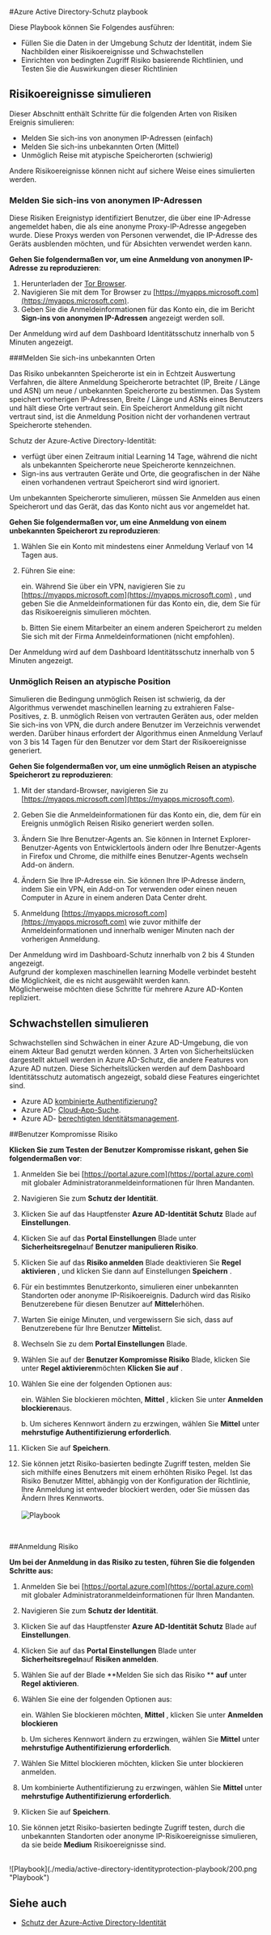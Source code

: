<properties
    pageTitle="Azure Active Directory-Schutz Playbook | Microsoft Azure"
    description="Erfahren Sie, wie Azure AD-Schutz können Sie die Möglichkeit eines Angreifers zu einem betroffenen Identität oder Gerät ausnutzen und eine Identität oder ein Gerät, das vorher vermutet oder bekannte gefährdet wurde gesichert zu beschränken."
    services="active-directory"
    keywords="Schutz der Azure-active Directory-Identität, Cloud-app-Suche, Verwalten von Applications, Sicherheit, Risiken, Risiko Ebene, Sicherheitsrisiko, Sicherheitsrichtlinie"
    documentationCenter=""
    authors="markusvi"
    manager="femila"
    editor=""/>

<tags
    ms.service="active-directory"
    ms.workload="identity"
    ms.tgt_pltfrm="na"
    ms.devlang="na"
    ms.topic="article"
    ms.date="08/22/2016"
    ms.author="markvi"/>

#<a name="azure-active-directory-identity-protection-playbook"></a>Azure Active Directory-Schutz playbook 

Diese Playbook können Sie Folgendes ausführen:

- Füllen Sie die Daten in der Umgebung Schutz der Identität, indem Sie Nachbilden einer Risikoereignisse und Schwachstellen
- Einrichten von bedingten Zugriff Risiko basierende Richtlinien, und Testen Sie die Auswirkungen dieser Richtlinien


## <a name="simulating-risk-events"></a>Risikoereignisse simulieren

Dieser Abschnitt enthält Schritte für die folgenden Arten von Risiken Ereignis simulieren:

- Melden Sie sich-ins von anonymen IP-Adressen (einfach)
- Melden Sie sich-ins unbekannten Orten (Mittel)
- Unmöglich Reise mit atypische Speicherorten (schwierig)

Andere Risikoereignisse können nicht auf sichere Weise eines simulierten werden.


### <a name="sign-ins-from-anonymous-ip-addresses"></a>Melden Sie sich-ins von anonymen IP-Adressen

Diese Risiken Ereignistyp identifiziert Benutzer, die über eine IP-Adresse angemeldet haben, die als eine anonyme Proxy-IP-Adresse angegeben wurde. Diese Proxys werden von Personen verwendet, die IP-Adresse des Geräts ausblenden möchten, und für Absichten verwendet werden kann.

**Gehen Sie folgendermaßen vor, um eine Anmeldung von anonymen IP-Adresse zu reproduzieren**:

1.  Herunterladen der [Tor Browser](https://www.torproject.org/projects/torbrowser.html.en).
2.  Navigieren Sie mit dem Tor Browser zu [https://myapps.microsoft.com](https://myapps.microsoft.com).   
3.  Geben Sie die Anmeldeinformationen für das Konto ein, die im Bericht **Sign-ins von anonymen IP-Adressen** angezeigt werden soll.

Der Anmeldung wird auf dem Dashboard Identitätsschutz innerhalb von 5 Minuten angezeigt. 


###<a name="sign-ins-from-unfamiliar-locations"></a>Melden Sie sich-ins unbekannten Orten

Das Risiko unbekannten Speicherorte ist ein in Echtzeit Auswertung Verfahren, die ältere Anmeldung Speicherorte betrachtet (IP, Breite / Länge und ASN) um neue / unbekannten Speicherorte zu bestimmen. Das System speichert vorherigen IP-Adressen, Breite / Länge und ASNs eines Benutzers und hält diese Orte vertraut sein. Ein Speicherort Anmeldung gilt nicht vertraut sind, ist die Anmeldung Position nicht der vorhandenen vertraut Speicherorte stehenden.

Schutz der Azure-Active Directory-Identität:  

 - verfügt über einen Zeitraum initial Learning 14 Tage, während die nicht als unbekannten Speicherorte neue Speicherorte kennzeichnen.
 - Sign-ins aus vertrauten Geräte und Orte, die geografischen in der Nähe einen vorhandenen vertraut Speicherort sind wird ignoriert.

Um unbekannten Speicherorte simulieren, müssen Sie Anmelden aus einen Speicherort und das Gerät, das das Konto nicht aus vor angemeldet hat. 


**Gehen Sie folgendermaßen vor, um eine Anmeldung von einem unbekannten Speicherort zu reproduzieren**:

1.  Wählen Sie ein Konto mit mindestens einer Anmeldung Verlauf von 14 Tagen aus. 

2.  Führen Sie eine:
    
    ein. Während Sie über ein VPN, navigieren Sie zu [https://myapps.microsoft.com](https://myapps.microsoft.com) , und geben Sie die Anmeldeinformationen für das Konto ein, die, dem Sie für das Risikoereignis simulieren möchten.

    b. Bitten Sie einem Mitarbeiter an einem anderen Speicherort zu melden Sie sich mit der Firma Anmeldeinformationen (nicht empfohlen).

Der Anmeldung wird auf dem Dashboard Identitätsschutz innerhalb von 5 Minuten angezeigt.
 
### <a name="impossible-travel-to-atypical-location"></a>Unmöglich Reisen an atypische Position
Simulieren die Bedingung unmöglich Reisen ist schwierig, da der Algorithmus verwendet maschinellen learning zu extrahieren False-Positives, z. B. unmöglich Reisen von vertrauten Geräten aus, oder melden Sie sich-ins von VPN, die durch andere Benutzer im Verzeichnis verwendet werden. Darüber hinaus erfordert der Algorithmus einen Anmeldung Verlauf von 3 bis 14 Tagen für den Benutzer vor dem Start der Risikoereignisse generiert.

**Gehen Sie folgendermaßen vor, um eine unmöglich Reisen an atypische Speicherort zu reproduzieren**:

1.  Mit der standard-Browser, navigieren Sie zu [https://myapps.microsoft.com](https://myapps.microsoft.com).  

2.  Geben Sie die Anmeldeinformationen für das Konto ein, die, dem für ein Ereignis unmöglich Reisen Risiko generiert werden sollen.

3.  Ändern Sie Ihre Benutzer-Agents an. Sie können in Internet Explorer-Benutzer-Agents von Entwicklertools ändern oder Ihre Benutzer-Agents in Firefox und Chrome, die mithilfe eines Benutzer-Agents wechseln Add-on ändern.

4.  Ändern Sie Ihre IP-Adresse ein. Sie können Ihre IP-Adresse ändern, indem Sie ein VPN, ein Add-on Tor verwenden oder einen neuen Computer in Azure in einem anderen Data Center dreht.

5.  Anmeldung [https://myapps.microsoft.com](https://myapps.microsoft.com) wie zuvor mithilfe der Anmeldeinformationen und innerhalb weniger Minuten nach der vorherigen Anmeldung.

Der Anmeldung wird im Dashboard-Schutz innerhalb von 2 bis 4 Stunden angezeigt.<br>
Aufgrund der komplexen maschinellen learning Modelle verbindet besteht die Möglichkeit, die es nicht ausgewählt werden kann.<br> Möglicherweise möchten diese Schritte für mehrere Azure AD-Konten repliziert.


## <a name="simulating-vulnerabilities"></a>Schwachstellen simulieren 
Schwachstellen sind Schwächen in einer Azure AD-Umgebung, die von einem Akteur Bad genutzt werden können. 3 Arten von Sicherheitslücken dargestellt aktuell werden in Azure AD-Schutz, die andere Features von Azure AD nutzen. Diese Sicherheitslücken werden auf dem Dashboard Identitätsschutz automatisch angezeigt, sobald diese Features eingerichtet sind.

-   Azure AD [kombinierte Authentifizierung?](../multi-factor-authentication/multi-factor-authentication.md)
-   Azure AD- [Cloud-App-Suche](active-directory-cloudappdiscovery-whatis.md).
-   Azure AD- [berechtigten Identitätsmanagement](active-directory-privileged-identity-management-configure.md). 



##<a name="user-compromise-risk"></a>Benutzer Kompromisse Risiko

**Klicken Sie zum Testen der Benutzer Kompromisse riskant, gehen Sie folgendermaßen vor**:

1.  Anmelden Sie bei [https://portal.azure.com](https://portal.azure.com) mit globaler Administratoranmeldeinformationen für Ihren Mandanten.

2.  Navigieren Sie zum **Schutz der Identität**. 

3.  Klicken Sie auf das Hauptfenster **Azure AD-Identität Schutz** Blade auf **Einstellungen**. 

4.  Klicken Sie auf das **Portal Einstellungen** Blade unter **Sicherheitsregeln**auf **Benutzer manipulieren Risiko**. 

5.  Klicken Sie auf das **Risiko anmelden** Blade deaktivieren Sie **Regel aktivieren** , und klicken Sie dann auf Einstellungen **Speichern** .

6.  Für ein bestimmtes Benutzerkonto, simulieren einer unbekannten Standorten oder anonyme IP-Risikoereignis. Dadurch wird das Risiko Benutzerebene für diesen Benutzer auf **Mittel**erhöhen.

7.  Warten Sie einige Minuten, und vergewissern Sie sich, dass auf Benutzerebene für Ihre Benutzer **Mittel**ist.

8.  Wechseln Sie zu dem **Portal Einstellungen** Blade.

9.  Wählen Sie auf der **Benutzer Kompromisse Risiko** Blade, klicken Sie unter **Regel aktivieren**möchten **Klicken Sie auf** . 

10. Wählen Sie eine der folgenden Optionen aus:

    ein. Wählen Sie blockieren möchten, **Mittel** , klicken Sie unter **Anmelden blockieren**aus.

    b. Um sicheres Kennwort ändern zu erzwingen, wählen Sie **Mittel** unter **mehrstufige Authentifizierung erforderlich**.

13. Klicken Sie auf **Speichern**.

14. Sie können jetzt Risiko-basierten bedingte Zugriff testen, melden Sie sich mithilfe eines Benutzers mit einem erhöhten Risiko Pegel. Ist das Risiko Benutzer Mittel, abhängig von der Konfiguration der Richtlinie, Ihre Anmeldung ist entweder blockiert werden, oder Sie müssen das Ändern Ihres Kennworts. 
<br><br>
![Playbook](./media/active-directory-identityprotection-playbook/201.png "Playbook")
<br>

 
##<a name="sign-in-risk"></a>Anmeldung Risiko

 
**Um bei der Anmeldung in das Risiko zu testen, führen Sie die folgenden Schritte aus:**

1.  Anmelden Sie bei [https://portal.azure.com](https://portal.azure.com) mit globaler Administratoranmeldeinformationen für Ihren Mandanten.

2.  Navigieren Sie zum **Schutz der Identität**.

3.  Klicken Sie auf das Hauptfenster **Azure AD-Identität Schutz** Blade auf **Einstellungen**. 

4.  Klicken Sie auf das **Portal Einstellungen** Blade unter **Sicherheitsregeln**auf **Risiken anmelden**.

5.  Wählen Sie auf der Blade **Melden Sie sich das Risiko ** **auf** unter **Regel aktivieren**. 

7.  Wählen Sie eine der folgenden Optionen aus:

    ein. Wählen Sie blockieren möchten, **Mittel** , klicken Sie unter **Anmelden blockieren**

    b. Um sicheres Kennwort ändern zu erzwingen, wählen Sie **Mittel** unter **mehrstufige Authentifizierung erforderlich**.

8.  Wählen Sie Mittel blockieren möchten, klicken Sie unter blockieren anmelden.

9.  Um kombinierte Authentifizierung zu erzwingen, wählen Sie **Mittel** unter **mehrstufige Authentifizierung erforderlich**.

10. Klicken Sie auf **Speichern**.

11. Sie können jetzt Risiko-basierten bedingte Zugriff testen, durch die unbekannten Standorten oder anonyme IP-Risikoereignisse simulieren, da sie beide **Medium** Risikoereignisse sind.

<br>
![Playbook](./media/active-directory-identityprotection-playbook/200.png "Playbook")
<br>


## <a name="see-also"></a>Siehe auch

 - [Schutz der Azure-Active Directory-Identität](active-directory-identityprotection.md)
